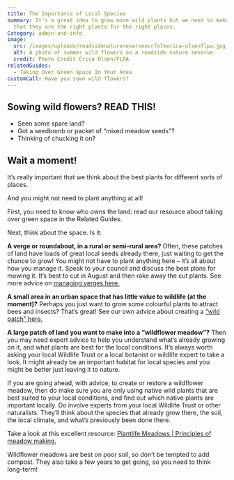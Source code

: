 ```yaml
---
title: The Importance of Local Species
summary: It's a great idea to grow more wild plants but we need to make sure
  that they are the right plants for the right places.
Category: admin-and-info
image:
  src: /images/uploads/roadsidenaturereservenorfolkerica-olsenflpa.jpg
  alt: A photo of summer wild flowers on a roadside nature reserve.
  credit: Photo Credit Erica Olsen/FLPA
relatedGuides:
  - Taking Over Green Space In Your Area
customCall: Have you sown wild flowers?
---
```

## Sowing wild flowers? READ THIS!



* Seen some spare land? 
* Got a seedbomb or packet of “mixed meadow seeds”?
* Thinking of chucking it on?



## Wait a moment!



It’s really important that we think about the best plants for different sorts of places.

And you might not need to plant anything at all!



First, you need to know who owns the land: read our resource about taking over green space in the Related Guides.



Next, think about the space. Is it:



**A verge or roundabout, in a rural or semi-rural area?** Often, these patches of land have loads of great local seeds already there, just waiting to get the chance to grow! You might not have to plant anything here – it’s all about how you manage it. Speak to your council and discuss the best plans for mowing it. It’s best to cut in August and then rake away the cut plants. See more advice on [managing verges here.](https://www.wildlifetrusts.org/wildlife/managing-land-wildlife/managing-road-verges-wildlife)



**A small area in an urban space that has little value to wildlife (at the moment)?** Perhaps you just want to grow some colourful plants to attract bees and insects? That’s great! See our own advice about creating a [“wild patch” here.](https://www.wildlifetrusts.org/actions/how-grow-wild-patch-or-mini-meadow)



**A large patch of land you want to make into a “wildflower meadow”?** Then you may need expert advice to help you understand what’s already growing on it, and what plants are best for the local conditions. It’s always worth asking your local Wildlife Trust or a local botanist or wildlife expert to take a look. It might already be an important habitat for local species and you might be better just leaving it to nature.



If you are going ahead, with advice, to create or restore a wildflower meadow, then do make sure you are only using native wild plants that are best suited to your local conditions, and find out which native plants are important locally. Do involve experts from your local Wildlife Trust or other naturalists. They’ll think about the species that already grow there, the soil, the local climate, and what’s previously been done there.



Take a look at this excellent resource: [Plantlife Meadows | Principles of meadow making.](https://meadows.plantlife.org.uk/making-meadows/principles-of-meadow-making/)



Wildflower meadows are best on poor soil, so don’t be tempted to add compost. They also take a few years to get going, so you need to think long-term!
